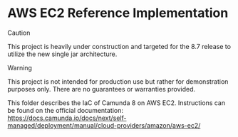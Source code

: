 # AWS EC2 Reference Implementation

> [!CAUTION]
> This project is heavily under construction and targeted for the 8.7 release to utilize the new single jar architecture.

> [!WARNING]
> This project is not intended for production use but rather for demonstration purposes only. There are no guarantees or warranties provided.

This folder describes the IaC of Camunda 8 on AWS EC2.
Instructions can be found on the official documentation: https://docs.camunda.io/docs/next/self-managed/deployment/manual/cloud-providers/amazon/aws-ec2/

